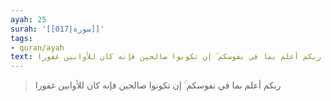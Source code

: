 ```yaml
---
ayah: 25
surah: '[[017|سورة]]'
tags:
- quran/ayah
text: ربكم أعلم بما في نفوسكم ۚ إن تكونوا صالحين فإنه كان للأوابين غفورا
---
```

> ربكم أعلم بما في نفوسكم ۚ إن تكونوا صالحين فإنه كان للأوابين غفورا
